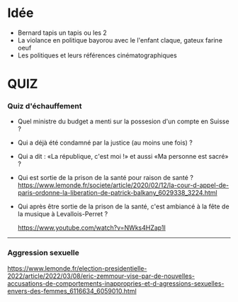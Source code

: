 # Idée

- Bernard tapis un tapis ou les 2
- La violance en politique
  bayorou avec le l'enfant
  claque, gateux farine oeuf
- Les politiques et leurs références cinématographiques

# QUIZ

### Quiz d'échauffement

- Quel ministre du budget a menti sur la possesion d'un compte en Suisse ?

- Qui a déjà été condamné par la justice (au moins une fois) ?

- Qui a dit : «La république, c'est moi !» et aussi «Ma personne est sacré» ?

- Qui est sortie de la prison de la santé pour raison de santé ?
  https://www.lemonde.fr/societe/article/2020/02/12/la-cour-d-appel-de-paris-ordonne-la-liberation-de-patrick-balkany_6029338_3224.html

- Qui après être sortie de la prison de la santé, c'est ambiancé à la fête de la musique à Levallois-Perret ?

  https://www.youtube.com/watch?v=NWks4HZap1I

---

### Aggression sexuelle

https://www.lemonde.fr/election-presidentielle-2022/article/2022/03/08/eric-zemmour-vise-par-de-nouvelles-accusations-de-comportements-inappropries-et-d-agressions-sexuelles-envers-des-femmes_6116634_6059010.html
